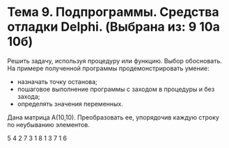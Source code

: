 # Тема 9. Подпрограммы. Средства отладки Delphi. (Выбрана из: 9 10а 10б)

Решить задачу, используя процедуру или функцию. Выбор обосновать. На примере полученной программы продемонстрировать умение:

* назначать точку останова;
* пошаговое выполнение программы с заходом в процедуры и без захода;
* определять значения переменных.

Дана матрица A(10,10). Преобразовать ее, упорядочив каждую строку по неубыванию элементов.



 5 4 2 7 3 1
 8 1 3 7 1 6